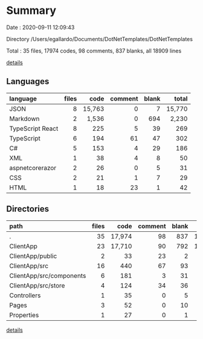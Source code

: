 # Summary

Date : 2020-09-11 12:09:43

Directory /Users/egallardo/Documents/DotNetTemplates/DotNetTemplates

Total : 35 files,  17974 codes, 98 comments, 837 blanks, all 18909 lines

[details](details.md)

## Languages
| language | files | code | comment | blank | total |
| :--- | ---: | ---: | ---: | ---: | ---: |
| JSON | 8 | 15,763 | 0 | 7 | 15,770 |
| Markdown | 2 | 1,536 | 0 | 694 | 2,230 |
| TypeScript React | 8 | 225 | 5 | 39 | 269 |
| TypeScript | 6 | 194 | 61 | 47 | 302 |
| C# | 5 | 153 | 4 | 29 | 186 |
| XML | 1 | 38 | 4 | 8 | 50 |
| aspnetcorerazor | 2 | 26 | 0 | 5 | 31 |
| CSS | 2 | 21 | 1 | 7 | 29 |
| HTML | 1 | 18 | 23 | 1 | 42 |

## Directories
| path | files | code | comment | blank | total |
| :--- | ---: | ---: | ---: | ---: | ---: |
| . | 35 | 17,974 | 98 | 837 | 18,909 |
| ClientApp | 23 | 17,710 | 90 | 792 | 18,592 |
| ClientApp/public | 2 | 33 | 23 | 2 | 58 |
| ClientApp/src | 16 | 440 | 67 | 93 | 600 |
| ClientApp/src/components | 6 | 181 | 3 | 31 | 215 |
| ClientApp/src/store | 4 | 124 | 34 | 36 | 194 |
| Controllers | 1 | 35 | 0 | 5 | 40 |
| Pages | 3 | 52 | 0 | 10 | 62 |
| Properties | 1 | 27 | 0 | 1 | 28 |

[details](details.md)